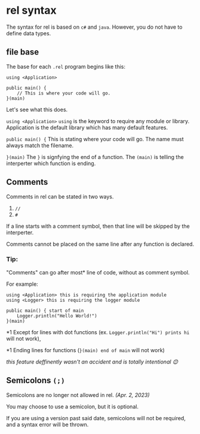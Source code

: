 # rel syntax

The syntax for rel is based on `c#` and `java`.
However, you do not have to define data types.

## file base

The base for each `.rel` program begins like this:
```
using <Application>

public main() {
    // This is where your code will go.
}(main)
```

Let's see what this does.

`using <Application>` `using` is the keyword to require any module or library. 
Application is the default library which has many default features.

`public main() {` This is stating where your code will go. The name must always match the filename.

`}(main)` The `}` is signfying the end of a function. The `(main)` is telling the interperter which function is ending.

## Comments

Comments in rel can be stated in two ways.
1. `//`
2. `#`

If a line starts with a comment symbol, then that line will be skipped by the interperter.

Comments cannot be placed on the same line after any function is declared.

### Tip:

"Comments" can go after most* line of code, without as comment symbol.

For example:

```
using <Application> this is requiring the application module
using <Logger> this is requiring the logger module

public main() { start of main
    Logger.println("Hello World!")
}(main)
```

*1 Except for lines with dot functions (ex. `Logger.println("Hi") prints hi` will not work),

*1 Ending lines for functions (`}(main) end of main` will not work)

*this feature deffinently wasn't an accident and is totally intentional 😊*

## Semicolons `(;)`

Semicolons are no longer not allowed in rel. *(Apr. 2, 2023)*

You may choose to use a semicolon, but it is optional.

If you are using a version past said date, semicolons will not be required, and a syntax error will be thrown.